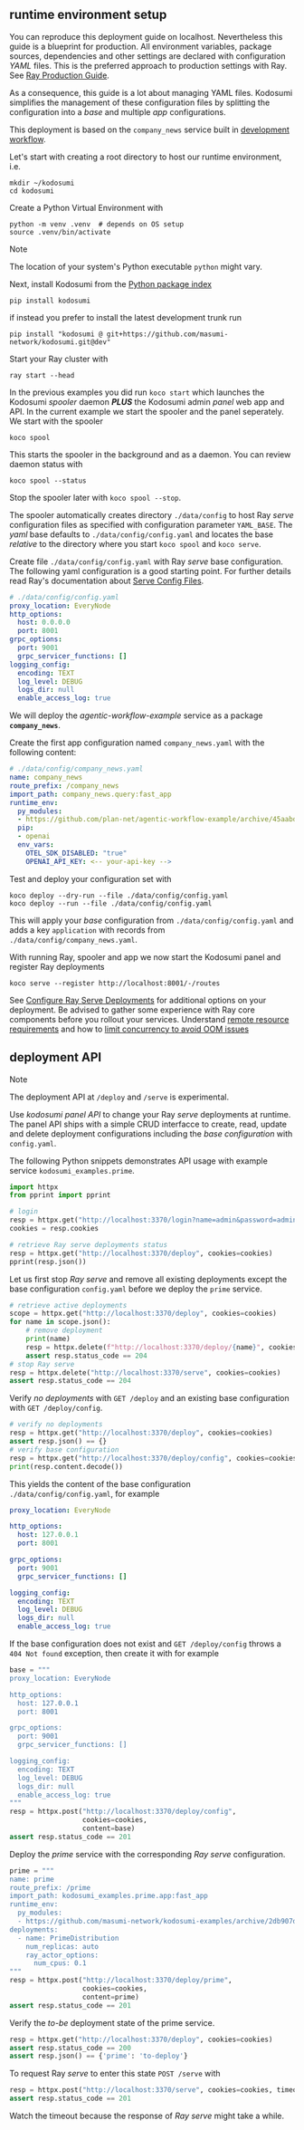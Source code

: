 ## runtime environment setup

You can reproduce this deployment guide on localhost. Nevertheless this guide is a blueprint for production. All environment variables, package sources, dependencies and other settings are declared with configuration _YAML_ files. This is the preferred approach to production settings with Ray. See [Ray Production Guide](https://docs.ray.io/en/latest/serve/production-guide/index.html).

As a consequence, this guide is a lot about managing YAML files. Kodosumi simplifies the management of these configuration files by splitting the configuration into a _base_ and multiple _app_ configurations. 

This deployment is based on the `company_news` service built in [development workflow](./develop.md).

Let's start with creating a root directory to host our runtime environment, i.e.

    mkdir ~/kodosumi
    cd kodosumi

Create a Python Virtual Environment with

    python -m venv .venv  # depends on OS setup
    source .venv/bin/activate

> [!NOTE]
> The location of your system's Python executable `python` might vary. 

Next, install Kodosumi from the [Python package index](https://pypi.org/)

    pip install kodosumi

if instead you prefer to install the latest development trunk run

    pip install "kodosumi @ git+https://github.com/masumi-network/kodosumi.git@dev" 

Start your Ray cluster with

    ray start --head

In the previous examples you did run `koco start` which launches the Kodosumi _spooler_ daemon ***PLUS*** the Kodosumi admin _panel_ web app and API. In the current example we start the spooler and the panel seperately. We start with the spooler

    koco spool

This starts the spooler in the background and as a daemon. You can review daemon status with

    koco spool --status

Stop the spooler later with `koco spool --stop`.

The spooler automatically creates directory `./data/config` to host Ray _serve_ configuration files as specified with configuration parameter `YAML_BASE`. The _yaml_ base defaults to `./data/config/config.yaml` and locates the base _relative_ to the directory where you start `koco spool` and `koco serve`.

Create file `./data/config/config.yaml` with Ray _serve_ base configuration. The following yaml configuration is a good starting point. For further details read Ray's documentation about [Serve Config Files](https://docs.ray.io/en/latest/serve/production-guide/config.html#serve-in-production-config-file).

```yaml
# ./data/config/config.yaml
proxy_location: EveryNode
http_options:
  host: 0.0.0.0
  port: 8001
grpc_options:
  port: 9001
  grpc_servicer_functions: []
logging_config:
  encoding: TEXT
  log_level: DEBUG
  logs_dir: null
  enable_access_log: true
```

We will deploy the _agentic-workflow-example_ service as a package **`company_news`**.

Create the first app configuration named `company_news.yaml` with the following content:

```yaml
# ./data/config/company_news.yaml
name: company_news
route_prefix: /company_news
import_path: company_news.query:fast_app
runtime_env: 
  py_modules:
  - https://github.com/plan-net/agentic-workflow-example/archive/45aabddf234cf8beb7118b400e7cb567776e458a.zip
  pip:
  - openai
  env_vars:
    OTEL_SDK_DISABLED: "true"
    OPENAI_API_KEY: <-- your-api-key -->
```

Test and deploy your configuration set with

    koco deploy --dry-run --file ./data/config/config.yaml
    koco deploy --run --file ./data/config/config.yaml

This will apply your _base_ configuration from `./data/config/config.yaml` and adds a key `application` with records from `./data/config/company_news.yaml`.

With running Ray, spooler and app we now start the Kodosumi panel and register Ray deployments

    koco serve --register http://localhost:8001/-/routes

See [Configure Ray Serve Deployments](https://docs.ray.io/en/latest/serve/configure-serve-deployment.html) for additional options on your deployment. Be advised to gather some experience with Ray core components before you rollout your services. Understand [remote resource requirements](https://docs.ray.io/en/latest/ray-core/scheduling/resources.html#resource-requirements) and how to [limit concurrency to avoid OOM issues](https://docs.ray.io/en/latest/ray-core/patterns/limit-running-tasks.html#pattern-using-resources-to-limit-the-number-of-concurrently-running-tasks)


## deployment API

> [!NOTE]
> The deployment API at `/deploy` and `/serve` is experimental.

Use _kodosumi panel API_ to change your Ray _serve_ deployments at runtime. The panel API ships with a simple CRUD interfacce to create, read, update and delete deployment configurations including the _base configuration_ with `config.yaml`.

The following Python snippets demonstrates API usage with example service `kodosumi_examples.prime`.

```python
import httpx
from pprint import pprint

# login
resp = httpx.get("http://localhost:3370/login?name=admin&password=admin")
cookies = resp.cookies

# retrieve Ray serve deployments status
resp = httpx.get("http://localhost:3370/deploy", cookies=cookies)
pprint(resp.json())
```

Let us first stop _Ray serve_ and remove all existing deployments except the base configuration `config.yaml` before we deploy the `prime` service.

```python
# retrieve active deployments
scope = httpx.get("http://localhost:3370/deploy", cookies=cookies)
for name in scope.json():
    # remove deployment
    print(name)
    resp = httpx.delete(f"http://localhost:3370/deploy/{name}", cookies=cookies)
    assert resp.status_code == 204
# stop Ray serve
resp = httpx.delete("http://localhost:3370/serve", cookies=cookies)
assert resp.status_code == 204
```

Verify _no deployments_ with `GET /deploy` and an existing base configuration with `GET /deploy/config`.

```python
# verify no deployments
resp = httpx.get("http://localhost:3370/deploy", cookies=cookies)
assert resp.json() == {}
# verify base configuration
resp = httpx.get("http://localhost:3370/deploy/config", cookies=cookies)
print(resp.content.decode())
```

This yields the content of the base configuration `./data/config/config.yaml`, for example

```yaml
proxy_location: EveryNode

http_options:
  host: 127.0.0.1
  port: 8001

grpc_options:
  port: 9001
  grpc_servicer_functions: []

logging_config:
  encoding: TEXT
  log_level: DEBUG
  logs_dir: null
  enable_access_log: true
```

If the base configuration does not exist and `GET /deploy/config` throws a `404 Not found` exception, then create it with for example

```python
base = """
proxy_location: EveryNode

http_options:
  host: 127.0.0.1
  port: 8001

grpc_options:
  port: 9001
  grpc_servicer_functions: []

logging_config:
  encoding: TEXT
  log_level: DEBUG
  logs_dir: null
  enable_access_log: true
"""
resp = httpx.post("http://localhost:3370/deploy/config", 
                  cookies=cookies,
                  content=base)
assert resp.status_code == 201
```

Deploy the _prime_ service with the corresponding _Ray serve_ configuration.

```python
prime = """
name: prime
route_prefix: /prime
import_path: kodosumi_examples.prime.app:fast_app
runtime_env: 
  py_modules:
  - https://github.com/masumi-network/kodosumi-examples/archive/2db907d955de65bed5dde6513f6359aeb18ebff1.zip
deployments:
  - name: PrimeDistribution
    num_replicas: auto
    ray_actor_options:
      num_cpus: 0.1
"""
resp = httpx.post("http://localhost:3370/deploy/prime", 
                  cookies=cookies,
                  content=prime)
assert resp.status_code == 201
```

Verify the _to-be_ deployment state of the prime service.

```python
resp = httpx.get("http://localhost:3370/deploy", cookies=cookies)
assert resp.status_code == 200
assert resp.json() == {'prime': 'to-deploy'}
```

To request Ray _serve_ to enter this state `POST /serve` with

```python
resp = httpx.post("http://localhost:3370/serve", cookies=cookies, timeout=30)
assert resp.status_code == 201
```

Watch the timeout because the response of _Ray serve_ might take a while.
